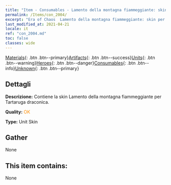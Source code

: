 ```yaml
---
title: "Item - Consumables - Lamento della montagna fiammeggiante: skin per Tartaruga draconica"
permalink: /Items/con_2004/
excerpt: "Era of Chaos  Lamento della montagna fiammeggiante: skin per Tartaruga draconica"
last_modified_at: 2021-04-21
locale: it
ref: "con_2004.md"
toc: false
classes: wide
---
```

 [Materials](/it/Items/){: .btn .btn--primary}[Artifacts](/it/Items/Artifacts/){: .btn .btn--success}[Units](/it/Items/Units/){: .btn .btn--warning}[Heroes](/it/Items/Heroes/){: .btn .btn--danger}[Consumables](/it/Items/Consumables/){: .btn .btn--info}[Unknown](/it/Items/Unknown/){: .btn .btn--primary}

## Dettagli
 **Descrizione:** Contiene la skin Lamento della montagna fiammeggiante per Tartaruga draconica.

 **Quality:** <span style="color: #FF8C00">OK</span>

 **Type:** Unit Skin

## Gather

  None

## This item contains:

  None


